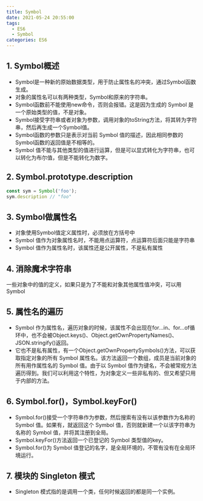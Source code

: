 ```yaml
---
title: Symbol
date: 2021-05-24 20:55:00
tags: 
  - ES6
  - Symbol
categories: ES6
---
```

## 1. Symbol概述
- Symbol是一种新的原始数据类型，用于防止属性名的冲突，通过Symbol函数生成。
- 对象的属性名可以有两种类型，Symbol和原来的字符串。
- Symbol函数前不能使用new命令，否则会报错。这是因为生成的 Symbol 是一个原始类型的值，不是对象。
- Symbol接受字符串或者对象为参数，调用对象的toString方法，将其转为字符串，然后再生成一个Symbol值。
- Symbol函数的参数只是表示对当前 Symbol 值的描述，因此相同参数的Symbol函数的返回值是不相等的。
- Symbol 值不能与其他类型的值进行运算，但是可以显式转化为字符串，也可以转化为布尔值，但是不能转化为数字。


## 2. Symbol.prototype.description
```javascript
const sym = Symbol('foo');
sym.description // "foo"
```

## 3. Symbol做属性名
- 对象使用Symbol值定义属性时，必须放在方括号中
- Symbol 值作为对象属性名时，不能用点运算符，点运算符后面只能是字符串
- Symbol 值作为属性名时，该属性还是公开属性，不是私有属性


## 4. 消除魔术字符串
一些对象中的值的定义，如果只是为了不能和对象其他属性值冲突，可以用Symbol

## 5. 属性名的遍历
- Symbol 作为属性名，遍历对象的时候，该属性不会出现在for...in、for...of循环中，也不会被Object.keys()、Object.getOwnPropertyNames()、JSON.stringify()返回。
- 它也不是私有属性，有一个Object.getOwnPropertySymbols()方法，可以获取指定对象的所有 Symbol 属性名。该方法返回一个数组，成员是当前对象的所有用作属性名的 Symbol 值。由于以 Symbol 值作为键名，不会被常规方法遍历得到。我们可以利用这个特性，为对象定义一些非私有的、但又希望只用于内部的方法。
  

## 6. Symbol.for()，Symbol.keyFor()
- Symbol.for()接受一个字符串作为参数，然后搜索有没有以该参数作为名称的 Symbol 值。如果有，就返回这个 Symbol 值，否则就新建一个以该字符串为名称的 Symbol 值，并将其注册到全局。
- Symbol.keyFor()方法返回一个已登记的 Symbol 类型值的key。
- Symbol.for()为 Symbol 值登记的名字，是全局环境的，不管有没有在全局环境运行。


## 7. 模块的 Singleton 模式
- Singleton 模式指的是调用一个类，任何时候返回的都是同一个实例。